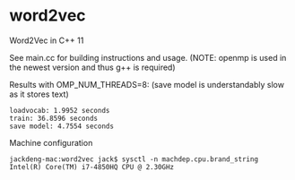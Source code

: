 word2vec
========

Word2Vec in C++ 11

See main.cc for building instructions and usage. (NOTE: openmp is used in the newest version and thus g++ is required)

Results with OMP_NUM_THREADS=8: (save model is understandably slow as it stores text)

    loadvocab: 1.9952 seconds    
    train: 36.8596 seconds
    save model: 4.7554 seconds
  
  
Machine configuration

    jackdeng-mac:word2vec jack$ sysctl -n machdep.cpu.brand_string
    Intel(R) Core(TM) i7-4850HQ CPU @ 2.30GHz
    
